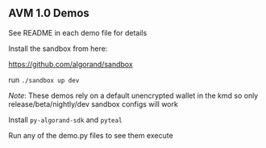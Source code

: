 AVM 1.0 Demos
-------------

See README in each demo file for details

Install the sandbox from here:

https://github.com/algorand/sandbox

run `./sandbox up dev`

*Note*: These demos rely on a default unencrypted wallet in the kmd so only release/beta/nightly/dev sandbox configs will work

Install `py-algorand-sdk` and `pyteal`

Run any of the demo.py files to see them execute
